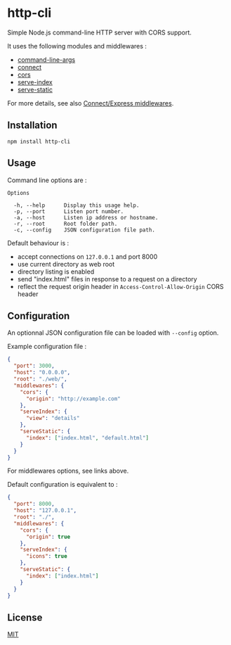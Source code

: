 # http-cli

Simple Node.js command-line HTTP server with CORS support.

It uses the following modules and middlewares :

* [command-line-args](https://www.npmjs.com/package/command-line-args)
* [connect](https://www.npmjs.com/package/connect)
* [cors](https://www.npmjs.com/package/cors)
* [serve-index](https://www.npmjs.com/package/serve-index)
* [serve-static](https://www.npmjs.com/package/serve-static)

For more details, see also [Connect/Express middlewares](https://github.com/expressjs).

## Installation

```
npm install http-cli
```

## Usage

Command line options are :

```
Options

  -h, --help      Display this usage help.
  -p, --port      Listen port number.
  -a, --host      Listen ip address or hostname.
  -r, --root      Root folder path.
  -c, --config    JSON configuration file path.
```

Default behaviour is :

* accept connections on `127.0.0.1` and port 8000
* use current directory as web root
* directory listing is enabled
* send "index.html" files in response to a request on a directory
* reflect the request origin header in `Access-Control-Allow-Origin` CORS header

## Configuration

An optionnal JSON configuration file can be loaded with `--config` option.

Example configuration file :

```json
{
  "port": 3000,
  "host": "0.0.0.0",
  "root": "./web/",
  "middlewares": {
    "cors": {
      "origin": "http://example.com"
    },
    "serveIndex": {
      "view": "details"
    },
    "serveStatic": {
      "index": ["index.html", "default.html"]
    }
  }
}
```

For middlewares options, see links above.

Default configuration is equivalent to :

```json
{
  "port": 8000,
  "host": "127.0.0.1",
  "root": "./",
  "middlewares": {
    "cors": {
      "origin": true
    },
    "serveIndex": {
      "icons": true
    },
    "serveStatic": {
      "index": ["index.html"]
    }
  }
}
```

## License

[MIT](LICENSE)
